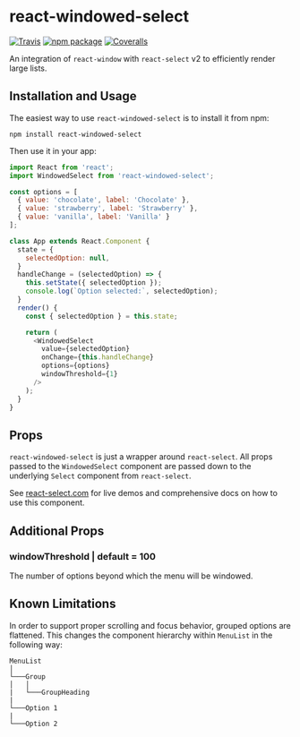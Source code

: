 # react-windowed-select

[![Travis][build-badge]][build]
[![npm package][npm-badge]][npm]
[![Coveralls][coveralls-badge]][coveralls]

An integration of `react-window` with `react-select` v2 to efficiently render large lists.

## Installation and Usage

The easiest way to use `react-windowed-select` is to install it from npm:
```
npm install react-windowed-select
```

Then use it in your app:

```javascript
import React from 'react';
import WindowedSelect from 'react-windowed-select';

const options = [
  { value: 'chocolate', label: 'Chocolate' },
  { value: 'strawberry', label: 'Strawberry' },
  { value: 'vanilla', label: 'Vanilla' }
];

class App extends React.Component {
  state = {
    selectedOption: null,
  }
  handleChange = (selectedOption) => {
    this.setState({ selectedOption });
    console.log(`Option selected:`, selectedOption);
  }
  render() {
    const { selectedOption } = this.state;

    return (
      <WindowedSelect
        value={selectedOption}
        onChange={this.handleChange}
        options={options}
        windowThreshold={1}
      />
    );
  }
}
```

## Props
`react-windowed-select` is just a wrapper around `react-select`. All props passed to the `WindowedSelect` component are passed down to the underlying `Select` component from `react-select`.

See [react-select.com](https://www.react-select.com) for live demos and comprehensive docs on how to use this component.

## Additional Props

### windowThreshold | default = 100

The number of options beyond which the menu will be windowed.

## Known Limitations
In order to support proper scrolling and focus behavior, grouped options are flattened. This changes the component hierarchy within `MenuList` in the following way:

```
MenuList  
│
└───Group
│   │
|   └───GroupHeading
|
└───Option 1
|
└───Option 2
```

[build-badge]: https://img.shields.io/travis/user/repo/master.png?style=flat-square
[build]: https://travis-ci.org/user/repo

[npm-badge]: https://img.shields.io/npm/v/npm-package.png?style=flat-square
[npm]: https://www.npmjs.org/package/npm-package

[coveralls-badge]: https://img.shields.io/coveralls/user/repo/master.png?style=flat-square
[coveralls]: https://coveralls.io/github/user/repo
